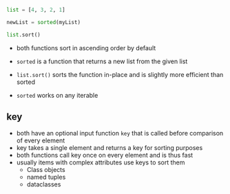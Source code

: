 ```python
list = [4, 3, 2, 1]

newList = sorted(myList)

list.sort()
```

- both functions sort in ascending order by default

- `sorted` is a function that returns a new list from the given list
- `list.sort()` sorts the function in-place and is slightly more efficient than sorted

- `sorted` works on any iterable

## key
- both have an optional input function `key` that is called before comparison of every element
- key takes a single element and returns a key for sorting purposes
- both functions call key once on every element and is thus fast
- usually items with complex attributes use keys to sort them
	- Class objects
	- named tuples
	- dataclasses